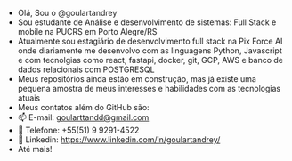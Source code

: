 - Olá, Sou o @goulartandrey
- Sou estudante de Análise e desenvolvimento de sistemas: Full Stack e mobile na PUCRS em Porto Alegre/RS
- Atualmente sou estagiário de desenvolvimento full stack na Pix Force AI onde diariamente me desenvolvo com as linguagens Python, Javascript e com tecnolgias como react, fastapi, docker, git, GCP, AWS e banco de dados relacionais com POSTGRESQL
- Meus repositórios ainda estão em construção, mas já existe uma pequena amostra de meus interesses e habilidades com as tecnologias atuais
- Meus contatos além do GitHub são:
- 📫 E-mail: goularttandd@gmail.com
- 📱  Telefone: +55(51) 9 9291-4522 
- 💼 Linkedin: https://www.linkedin.com/in/goulartandrey/
- Até mais!
